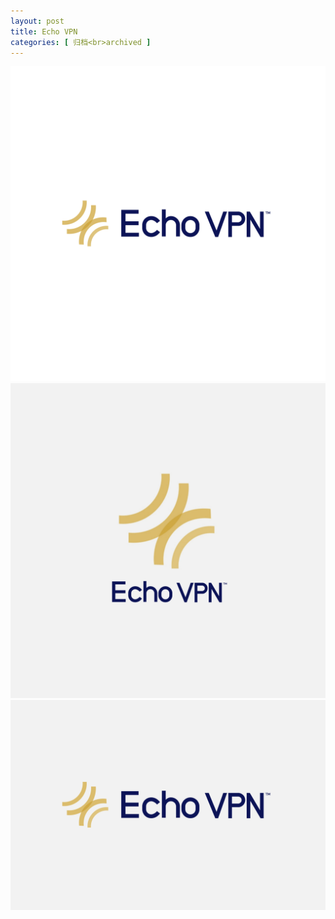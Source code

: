 ```yaml
---
layout: post
title: Echo VPN
categories: [ 归档<br>archived ]
---
```

![](/assets/images/echovpn_3.jpg)
![](/assets/images/echovpn_2.jpg)
![](/assets/images/echovpn_1.jpg)

